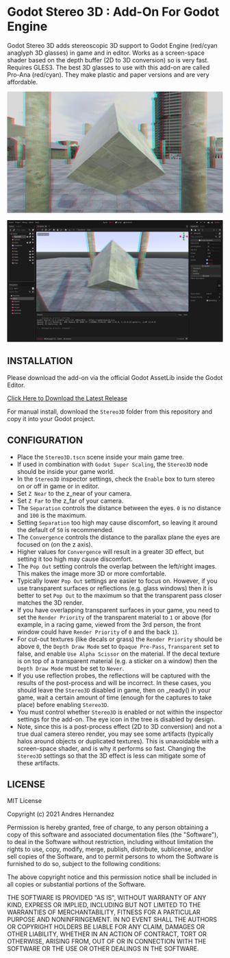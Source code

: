 # Godot Stereo 3D : Add-On For Godot Engine
Godot Stereo 3D adds stereoscopic 3D support to Godot Engine (red/cyan anaglyph 3D glasses) in game and in editor. Works as a screen-space shader based on the depth buffer (2D to 3D conversion) so is very fast. Requires GLES3. The best 3D glasses to use with this add-on are called Pro-Ana (red/cyan). They make plastic and paper versions and are very affordable.

![Screenshot](ScreenShots/Godot_Stereo_3D_Game.jpg)

![Screenshot](ScreenShots/Godot_Stereo_3D_Game_Editor.jpg)

## INSTALLATION

Please download the add-on via the official Godot AssetLib inside the Godot Editor.

[Click Here to Download the Latest Release](https://github.com/cybereality/godot-stereo-3d/releases/latest)

For manual install, download the `Stereo3D` folder from this repository and copy it into your Godot project.

## CONFIGURATION

* Place the `Stereo3D.tscn` scene inside your main game tree. 
* If used in combination with `Godot Super Scaling`, the `Stereo3D` node should be inside your game world.
* In the `Stereo3D` inspector settings, check the `Enable` box to turn stereo on or off in game or in editor.
* Set `Z Near` to the z_near of your camera.
* Set `Z Far` to the z_far of your camera.
* The `Separation` controls the distance between the eyes. `0` is no distance and `100` is the maximum.
* Setting `Separation` too high may cause discomfort, so leaving it around the default of `50` is recommended.
* The `Convergence` controls the distance to the parallax plane the eyes are focused on (on the z axis). 
* Higher values for `Convergence` will result in a greater 3D effect, but setting it too high may cause discomfort.
* The `Pop Out` setting controls the overlap between the left/right images. This makes the image more 3D or more comfortable.
* Typically lower `Pop Out` settings are easier to focus on. However, if you use transparent surfaces or reflections (e.g. glass windows) then it is better to set `Pop Out` to the maximum so that the transparent pass closer matches the 3D render.
* If you have overlapping transparent surfaces in your game, you need to set the `Render Priority` of the transparent material to `1` or above (for example, in a racing game, viewed from the 3rd person, the front window could have `Render Priority` of `0` and the back `1`).
* For cut-out textures (like decals or grass) the `Render Priority` should be above `0`, the `Depth Draw Mode` set to `Opaque Pre-Pass`, `Transparent` set to false, and enable `Use Alpha Scissor` on the material. If the decal texture is on top of a transparent material (e.g. a sticker on a window) then the `Depth Draw Mode` must be set to `Never`.
* If you use reflection probes, the reflections will be captured with the results of the post-process and will be incorrect. In these cases, you should leave the `Stereo3D` disabled in game, then on _ready() in your game, wait a certain amount of time (enough for the captures to take place) before enabling `Stereo3D`.
* You must control whether `Stereo3D` is enabled or not within the inspector settings for the add-on. The eye icon in the tree is disabled by design.
* Note, since this is a post-process effect (2D to 3D conversion) and not a true dual camera stereo render, you may see some artifacts (typically halos around objects or duplicated textures). This is unavoidable with a screen-space shader, and is why it performs so fast. Changing the `Stereo3D` settings so that the 3D effect is less can mitigate some of these artifacts.

## LICENSE

MIT License

Copyright (c) 2021 Andres Hernandez

Permission is hereby granted, free of charge, to any person obtaining a copy
of this software and associated documentation files (the "Software"), to deal
in the Software without restriction, including without limitation the rights
to use, copy, modify, merge, publish, distribute, sublicense, and/or sell
copies of the Software, and to permit persons to whom the Software is
furnished to do so, subject to the following conditions:

The above copyright notice and this permission notice shall be included in all
copies or substantial portions of the Software.

THE SOFTWARE IS PROVIDED "AS IS", WITHOUT WARRANTY OF ANY KIND, EXPRESS OR
IMPLIED, INCLUDING BUT NOT LIMITED TO THE WARRANTIES OF MERCHANTABILITY,
FITNESS FOR A PARTICULAR PURPOSE AND NONINFRINGEMENT. IN NO EVENT SHALL THE
AUTHORS OR COPYRIGHT HOLDERS BE LIABLE FOR ANY CLAIM, DAMAGES OR OTHER
LIABILITY, WHETHER IN AN ACTION OF CONTRACT, TORT OR OTHERWISE, ARISING FROM,
OUT OF OR IN CONNECTION WITH THE SOFTWARE OR THE USE OR OTHER DEALINGS IN THE
SOFTWARE.
